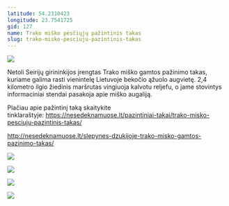 ```yaml
---
latitude: 54.2310423
longitude: 23.7541725
gid: 127
name: Trako miško pėsčiųjų pažintinis takas
slug: trako-misko-pesciuju-pazintinis-takas
---
```

![](https://doc-14-ag-mymaps.googleusercontent.com/untrusted/hostedimage/ihucu48q9m5s1hftel5u85tfdc/m1phakj6as0j6qkp5cdguljp78/1641717000000/-WPmm_dsOCr8C_2Ftfdhs7CzXYdOD0wc/*/6AIsG_vZUOMFYEqsV1hSrshXSVRgMt6AvSdc2imDecqr1C7bpP7T_o2yWA_LJaxcL8Ro3ffL0foWtIm-ZaEvCtflxWcYI-TrJwLtQTxYgs9GFI4nwZnrUXVi6O2tY8RCLvlwaEihh-SowBhbKg97wOVKwQLw0vXOVVajWMXItPlYo1Hhyu0rRfsRU70vXPcEnDg?session=0&fife)  
  
Netoli Seirijų girininkijos įrengtas Trako miško gamtos pažinimo takas, kuriame galima rasti vienintelę Lietuvoje bekočio ąžuolo augvietę. 2,4 kilometro ilgio žiedinis maršrutas vingiuoja kalvotu reljefu, o jame stovintys informaciniai stendai pasakoja apie miško augaliją.  
  
Plačiau apie pažintinį taką skaitykite tinklaraštyje: https://nesedeknamuose.lt/pazintiniai-takai/trako-misko-pesciuju-pazintinis-takas/  
  
http://nesedeknamuose.lt/slepynes-dzukijoje-trako-misko-gamtos-pazinimo-takas/  
  
![](https://doc-04-ag-mymaps.googleusercontent.com/untrusted/hostedimage/ihucu48q9m5s1hftel5u85tfdc/ra4215bdp96nvhva4lefl0972o/1641717000000/-WPmm_dsOCr8C_2Ftfdhs7CzXYdOD0wc/*/6AIsG_vaL6uYsWhHstRf3Emk38J_IvblHFsXT2ekFlVC6byFPSZPnr1q9ZsBsvLGmUhJyXm-XYfS1kepoTfzqEUitEYs8NZKLH0TU3jgiWmSz-E72dS72QDwUBu5eSUHrqg_0WbMfR6r7GzFRERMl0uZg3-QpU3jCP_yOIoKpibkQCUqZyOhgkWnjKjPb_u-lJw?session=0&fife)  
  
![](https://doc-00-ag-mymaps.googleusercontent.com/untrusted/hostedimage/ihucu48q9m5s1hftel5u85tfdc/fhr1ihu8m8orfhsjfcq7oihafg/1641717000000/-WPmm_dsOCr8C_2Ftfdhs7CzXYdOD0wc/*/6AIsG_vbVpaq5wzuNPH1ZlaCexiVW1RqdMO3ceKB-5SDwOLyK5GidmxfcIt8mx4gPN4lg5uB4wiWr647XZstdLeARINyywf1L1VIzo77BgQA42b4zvz-Aa8hRPuaJ2PZ9H8K1PWDlO6540kPSkMMB6Wce0CcLhpVixutby-e5ztmCaKFt6je7BVcLRMNdS1EhPA?session=0&fife)  
  
![](https://doc-14-ag-mymaps.googleusercontent.com/untrusted/hostedimage/ihucu48q9m5s1hftel5u85tfdc/asck9gdki36t63bhkp072n9m0c/1641717000000/-WPmm_dsOCr8C_2Ftfdhs7CzXYdOD0wc/*/6AIsG_vZnERKRmhAw3iEnFg-JZOSKJGQ08pGUF0Bj3XRaQkGEt400LVmaQIhF_Jmz78xnAABgpIVART-apoAE1CBt1WYiRbtOawfGtoyid8yBIbTgjtgNNxGiSAKjiVes9UKeFxs3qBbjG8oFir9y-oLdkJwAIIPcw__UfxK8yLkLlJc4dPod8cWjlZoWh8xcmA?session=0&fife)  
  
![](https://doc-0o-ag-mymaps.googleusercontent.com/untrusted/hostedimage/ihucu48q9m5s1hftel5u85tfdc/ac2iugmmh0sd6msud2qc5gbe30/1641717000000/-WPmm_dsOCr8C_2Ftfdhs7CzXYdOD0wc/*/6AIsG_vaBp-3MtBqQQocV01D0wqMV3BdMB-q9I_Uw2NNq7J9xEX_04qaG1Uf1BdGD7WYz7069SGUp3vDTLu7uYwRDA7vt4AyphVCDzAk_XtZlwwvi9WCHllIHYDJto6zPl93xz9a1zLHnyJAtqAaUA9e0coBJQABO_liKKgFyCgh-PUIw-KFVDkbkNVJe7Wn32w?session=0&fife)
